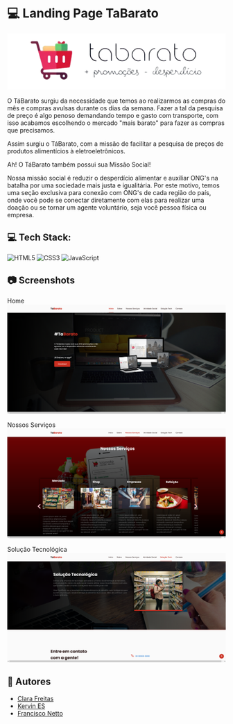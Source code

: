 
# 💻 Landing Page TaBarato

![Logo](assets/images/screenshots/logo_sem_bg.png)

O TáBarato surgiu da necessidade que temos ao realizarmos as compras 
do mês e compras avulsas durante os dias da semana. Fazer a tal da pesquisa 
de preço é algo penoso demandando tempo e gasto com transporte, com isso 
acabamos escolhendo o mercado "mais barato" para fazer as compras que precisamos. 

Assim surgiu o TáBarato, com a missão de facilitar a pesquisa de preços de produtos
alimentícios à eletroeletrônicos.

Ah! O TáBarato também possui sua Missão Social! 

Nossa missão social é reduzir o desperdício alimentar e auxiliar ONG's na batalha 
por uma sociedade mais justa e igualitária. Por este motivo, temos uma seção exclusiva 
para conexão com ONG's de cada região do país, onde você pode se conectar diretamente 
com elas para realizar uma doação ou se tornar um agente voluntário, 
seja você pessoa física ou empresa.

## 💻 Tech Stack:
![HTML5](https://img.shields.io/badge/html5-%23E34F26.svg?style=for-the-badge&logo=html5&logoColor=white) ![CSS3](https://img.shields.io/badge/css3-%231572B6.svg?style=for-the-badge&logo=css3&logoColor=white) ![JavaScript](https://img.shields.io/badge/javascript-%23323330.svg?style=for-the-badge&logo=javascript&logoColor=%23F7DF1E)

## 📷 Screenshots

Home
![App Screenshot](assets/images/screenshots/home_tabarato.png)

Nossos Serviços
![App Screenshot](assets/images/screenshots/services_tabarato.png)

Solução Tecnológica
![App Screenshot](assets/images/screenshots/solution_tabarato.png)

## 📝 Autores

- [Clara Freitas](https://github.com/claraff22)
- [Kervin ES](https://github.com/kervines)
- [Francisco Netto](https://www.github.com/fsousanetto)


